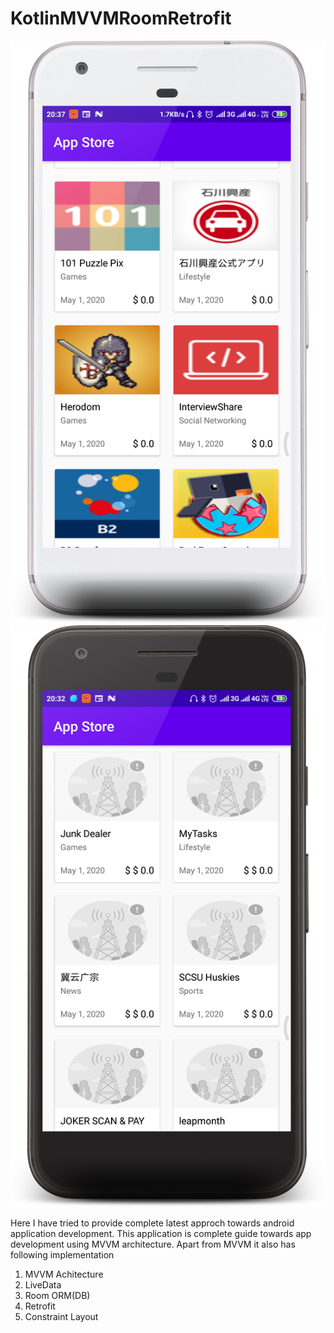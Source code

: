 # KotlinMVVMRoomRetrofit

![Image description](https://github.com/Mrin57/KotlinMVVMRoomRetrofit/blob/master/sample/img_view.png)
![Image description](https://github.com/Mrin57/KotlinMVVMRoomRetrofit/blob/master/sample/img_offline_view.png)

Here I have tried to provide complete latest approch towards android application development.
This application is complete guide towards app development using MVVM architecture.
Apart from MVVM it also has following implementation

1. MVVM Achitecture
2. LiveData
3. Room ORM(DB)
4. Retrofit
5. Constraint Layout
